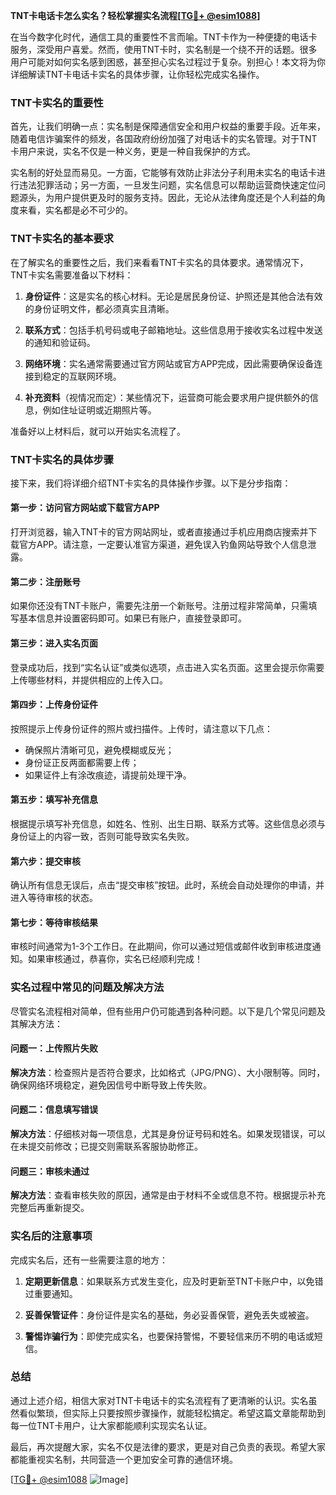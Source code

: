 **TNT卡电话卡怎么实名？轻松掌握实名流程[[TG💪+ @esim1088](https://t.me/s/esim1088)]**

在当今数字化时代，通信工具的重要性不言而喻。TNT卡作为一种便捷的电话卡服务，深受用户喜爱。然而，使用TNT卡时，实名制是一个绕不开的话题。很多用户可能对如何实名感到困惑，甚至担心实名过程过于复杂。别担心！本文将为你详细解读TNT卡电话卡实名的具体步骤，让你轻松完成实名操作。

### TNT卡实名的重要性

首先，让我们明确一点：实名制是保障通信安全和用户权益的重要手段。近年来，随着电信诈骗案件的频发，各国政府纷纷加强了对电话卡的实名管理。对于TNT卡用户来说，实名不仅是一种义务，更是一种自我保护的方式。

实名制的好处显而易见。一方面，它能够有效防止非法分子利用未实名的电话卡进行违法犯罪活动；另一方面，一旦发生问题，实名信息可以帮助运营商快速定位问题源头，为用户提供更及时的服务支持。因此，无论从法律角度还是个人利益的角度来看，实名都是必不可少的。

### TNT卡实名的基本要求

在了解实名的重要性之后，我们来看看TNT卡实名的具体要求。通常情况下，TNT卡实名需要准备以下材料：

1. **身份证件**：这是实名的核心材料。无论是居民身份证、护照还是其他合法有效的身份证明文件，都必须真实且清晰。
   
2. **联系方式**：包括手机号码或电子邮箱地址。这些信息用于接收实名过程中发送的通知和验证码。

3. **网络环境**：实名通常需要通过官方网站或官方APP完成，因此需要确保设备连接到稳定的互联网环境。

4. **补充资料**（视情况而定）：某些情况下，运营商可能会要求用户提供额外的信息，例如住址证明或近期照片等。

准备好以上材料后，就可以开始实名流程了。

### TNT卡实名的具体步骤

接下来，我们将详细介绍TNT卡实名的具体操作步骤。以下是分步指南：

#### 第一步：访问官方网站或下载官方APP

打开浏览器，输入TNT卡的官方网站网址，或者直接通过手机应用商店搜索并下载官方APP。请注意，一定要认准官方渠道，避免误入钓鱼网站导致个人信息泄露。

#### 第二步：注册账号

如果你还没有TNT卡账户，需要先注册一个新账号。注册过程非常简单，只需填写基本信息并设置密码即可。如果已有账户，直接登录即可。

#### 第三步：进入实名页面

登录成功后，找到“实名认证”或类似选项，点击进入实名页面。这里会提示你需要上传哪些材料，并提供相应的上传入口。

#### 第四步：上传身份证件

按照提示上传身份证件的照片或扫描件。上传时，请注意以下几点：

- 确保照片清晰可见，避免模糊或反光；
- 身份证正反两面都需要上传；
- 如果证件上有涂改痕迹，请提前处理干净。

#### 第五步：填写补充信息

根据提示填写补充信息，如姓名、性别、出生日期、联系方式等。这些信息必须与身份证上的内容一致，否则可能导致实名失败。

#### 第六步：提交审核

确认所有信息无误后，点击“提交审核”按钮。此时，系统会自动处理你的申请，并进入等待审核的状态。

#### 第七步：等待审核结果

审核时间通常为1-3个工作日。在此期间，你可以通过短信或邮件收到审核进度通知。如果审核通过，恭喜你，实名已经顺利完成！

### 实名过程中常见的问题及解决方法

尽管实名流程相对简单，但有些用户仍可能遇到各种问题。以下是几个常见问题及其解决方法：

#### 问题一：上传照片失败

**解决方法**：检查照片是否符合要求，比如格式（JPG/PNG）、大小限制等。同时，确保网络环境稳定，避免因信号中断导致上传失败。

#### 问题二：信息填写错误

**解决方法**：仔细核对每一项信息，尤其是身份证号码和姓名。如果发现错误，可以在未提交前修改；已提交则需联系客服协助修正。

#### 问题三：审核未通过

**解决方法**：查看审核失败的原因，通常是由于材料不全或信息不符。根据提示补充完整后再重新提交。

### 实名后的注意事项

完成实名后，还有一些需要注意的地方：

1. **定期更新信息**：如果联系方式发生变化，应及时更新至TNT卡账户中，以免错过重要通知。

2. **妥善保管证件**：身份证件是实名的基础，务必妥善保管，避免丢失或被盗。

3. **警惕诈骗行为**：即使完成实名，也要保持警惕，不要轻信来历不明的电话或短信。

### 总结

通过上述介绍，相信大家对TNT卡电话卡的实名流程有了更清晰的认识。实名虽然看似繁琐，但实际上只要按照步骤操作，就能轻松搞定。希望这篇文章能帮助到每一位TNT卡用户，让大家都能顺利实现实名认证。

最后，再次提醒大家，实名不仅是法律的要求，更是对自己负责的表现。希望大家都能重视实名制，共同营造一个更加安全可靠的通信环境。

[[TG💪+ @esim1088](https://t.me/s/esim1088) ![Image](https://i.postimg.cc/4NQfJmqS/Snipaste-2025-05-13-00-14-12.png)]